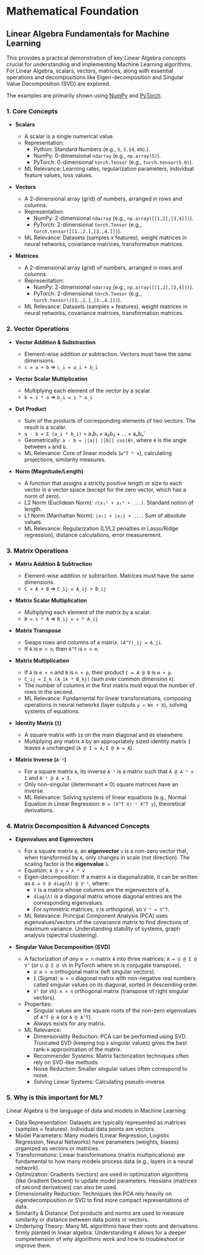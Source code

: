 # Mathematical Foundation

## Linear Algebra Fundamentals for Machine Learning

This provides a practical demonstration of key Linear Algebra concepts crucial for understanding and implementing Machine Learning algorithms. For Linear Algebra, scalars, vectors, matrices, along with essential operations and decompositions like Eigen-decomposition and Singular Value Decomposition (SVD) are explored.

The examples are primarily shown using [NumPy](https://numpy.org/) and [PyTorch](https://pytorch.org/).

### 1. Core Concepts

- **Scalars**
    - A scalar is a single numerical value. 
    - Representation: 
        - Python: Standard Numbers (e.g., `5`, `3.14`, etc.).
        - NumPy: 0-dimensional `ndarray` (e.g., `np.array(5)`).
        - PyTorch: 0-dimensional `torch.Tensor` (e.g., `torch.tensor(5.0)`).
    - ML Relevance: Learning rates, regularization parameters, individual feature values, loss values.

- **Vectors**
    - A 2-dimensional array (grid) of numbers, arranged in rows and columns.
    - Representation:
        - NumPy: 2-dimensional `ndarray` (e.g., `np.array([[1,2],[3,4]])`).
        - PyTorch: 2-dimensional `torch.Tensor` (e.g., `torch.tensor([[1.,2.],[3.,4.]])`).
    - ML Relevance: Datasets (samples x features), weight matrices in neural networks, covariance matrices, transformation matrices.

- **Matrices**
    - A 2-dimensional array (grid) of numbers, arranged in rows and columns.
    - Representation: 
        - NumPy: 2-dimensional `ndarray` (e.g., `np.array([[1,2],[3,4]])`).
        - PyTorch: 2-dimensional `torch.Tensor` (e.g., `torch.tensor([[1.,2.],[3.,4.]])`).
    - ML Relevance: Datasets (samples × features), weight matrices in neural networks, covariance matrices, transformation matrices.

### 2. Vector Operations

- **Vector Addition & Substraction**
    - Element-wise addition or subtraction. Vectors must have the same dimensions.
    - `c = a + b` => `c_i = a_i + b_i`

- **Vector Scalar Multiplication**
    - Multiplying each element of the vector by a scalar.
    - `b = s * a` => `b_i = s * a_i`   

- **Dot Product**
    - Sum of the products of corresponding elements of two vectors. The result is a scalar.
    - `a · b = Σ (a_i * b_i)` = a₁b₁ + a₂b₂ + ... + aₙbₙ`
    - Geometrically: `a · b = ||a|| ||b|| cos(θ)`, where `θ` is the angle between `a` and `b`. 
    - ML Relevance: Core of linear models (`w^T * x`), calculating projections, similarity measures.

- **Norm (Magnitude/Length)**
    - A function that assigns a strictly positive length or size to each vector in a vector space (except for the zero vector, which has a norm of zero).
    - L2 Norm (Euclidean Norm): `√(x₁² + x₂² + ...)`. Standard notion of length.
    - L1 Norm (Manhattan Norm): `|x₁| + |x₂| + ...`. Sum of absolute values.
    - ML Relevance: Regularization (L1/L2 penalties in Lasso/Ridge regression), distance calculations, error measurement.

### 3. Matrix Operations

- **Matrix Addition & Subtraction**
    - Element-wise addition or subtraction. Matrices must have the same dimensions.
    - `C = A + B` => `C_ij = A_ij + B_ij`

- **Matrix Scalar Multiplication**
    - Multiplying each element of the matrix by a scalar.
    - `B = s * A` => `B_ij = s * A_ij`

- **Matrix Transpose**
    - Swaps rows and columns of a matrix. `(A^T)_ij = A_ji`.
    - If `A` is `m × n`, then `A^T` is `n × m`.

- **Matrix Multiplication**
    - If `A` is `m × n` and `B` is `n × p`, their product `C = A @ B` is `m × p`.
    - `C_ij = Σ_k (A_ik * B_kj)` (sum over common dimension `k`).
    - The number of columns in the first matrix must equal the number of rows in the second.
    - ML Relevance: Fundamental for linear transformations, composing operations in neural networks (layer outputs `y = Wx + b`), solving systems of equations.

- **Identity Matrix (`I`)**
    - A square matrix with `1`s on the main diagonal and `0`s elsewhere.
    - Multiplying any matrix `A` by an appropriately sized identity matrix `I` leaves `A` unchanged (`A @ I = A`, `I @ A = A`).

- **Matrix Inverse (`A⁻¹`)**
    - For a square matrix `A`, its inverse `A⁻¹` is a matrix such that `A @ A⁻¹ = I` and `A⁻¹ @ A = I`.
    - Only non-singular (determinant ≠ 0) square matrices have an inverse.
    - ML Relevance: Solving systems of linear equations (e.g., Normal Equation in Linear Regression: `θ = (X^T X)⁻¹ X^T y`), theoretical derivations.

### 4. Matrix Decomposition & Advanced Concepts
- **Eigenvalues and Eigenvectors**
    - For a square matrix `A`, an **eigenvector** `v` is a non-zero vector that, when transformed by `A`, only changes in scale (not direction). The scaling factor is the **eigenvalue** `λ`.
    - Equation: `A @ v = λ * v`
    - Eigen-decomposition: If a matrix `A` is diagonalizable, it can be written as `A = V @ diag(Λ) @ V⁻¹`, where:
        - `V` is a matrix whose columns are the eigenvectors of `A`.
        - `diag(Λ)` is a diagonal matrix whose diagonal entries are the corresponding eigenvalues.
        - For symmetric matrices, `V` is orthogonal, so `V⁻¹ = V^T`.
    - ML Relevance: Principal Component Analysis (PCA) uses eigenvalues/vectors of the covariance matrix to find directions of maximum variance. Understanding stability of systems, graph analysis (spectral clustering).

- **Singular Value Decomposition (SVD)**
    - A factorization of *any* `m × n` matrix `A` into three matrices: `A = U @ Σ @ Vᵀ` (or `U @ Σ @ Vh` in PyTorch where `Vh` is conjugate transpose).
        - `U`: `m × m` orthogonal matrix (left singular vectors).
        - `Σ` (Sigma): `m × n` diagonal matrix with non-negative real numbers called singular values on its diagonal, sorted in descending order.
        - `Vᵀ` (or `Vh`): `n × n` orthogonal matrix (transpose of right singular vectors).
    - Properties:
        - Singular values are the square roots of the non-zero eigenvalues of `A^T @ A` (or `A @ A^T`).
        - Always exists for any matrix.
    - ML Relevance:
        - Dimensionality Reduction: PCA can be performed using SVD. Truncated SVD (keeping top `k` singular values) gives the best rank-`k` approximation of the matrix.
        - Recommender Systems: Matrix factorization techniques often rely on SVD-like methods.
        - Noise Reduction: Smaller singular values often correspond to noise.
        - Solving Linear Systems: Calculating pseudo-inverse.

### 5. Why is this important for ML?

Linear Algebra is the language of data and models in Machine Learning:

- Data Representation: Datasets are typically represented as matrices (samples × features). Individual data points are vectors.
- Model Parameters: Many models (Linear Regression, Logistic Regression, Neural Networks) have parameters (weights, biases) organized as vectors or matrices.
- Transformations: Linear transformations (matrix multiplications) are fundamental to how many models process data (e.g., layers in a neural network).
- Optimization: Gradients (vectors) are used in optimization algorithms (like Gradient Descent) to update model parameters. Hessians (matrices of second derivatives) can also be used.
- Dimensionality Reduction: Techniques like PCA rely heavily on eigendecomposition or SVD to find more compact representations of data.
- Similarity & Distance: Dot products and norms are used to measure similarity or distance between data points or vectors.
- Underlying Theory: Many ML algorithms have their roots and derivations firmly planted in linear algebra. Understanding it allows for a deeper comprehension of *why* algorithms work and how to troubleshoot or improve them.